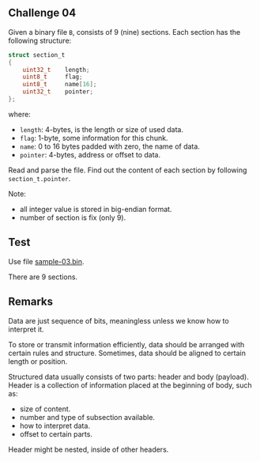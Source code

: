 ## Challenge 04

Given a binary file `B`, consists of 9 (nine) sections. Each section has the following structure:

```C
struct section_t
{
    uint32_t    length;
    uint8_t     flag;
    uint8_t     name[16];
    uint32_t    pointer;
};
```

where:

- `length`: 4-bytes, is the length or size of used data.
- `flag`: 1-byte, some information for this chunk.
- `name`: 0 to 16 bytes padded with zero, the name of data.
- `pointer`: 4-bytes, address or offset to data.

Read and parse the file. Find out the content of each section by following `section_t.pointer`.

Note:
- all integer value is stored in big-endian format.
- number of section is fix (only 9).

## Test

Use file [sample-03.bin](resources/sample-03.bin).

There are 9 sections.

## Remarks

Data are just sequence of bits, meaningless unless we know how to interpret it.

To store or transmit information efficiently, data should be arranged with certain rules and structure. Sometimes, data should be aligned to certain length or position.

Structured data usually consists of two parts: header and body (payload). Header is a collection of information placed at the beginning of body, such as:

- size of content.
- number and type of subsection available.
- how to interpret data.
- offset to certain parts.

Header might be nested, inside of other headers.